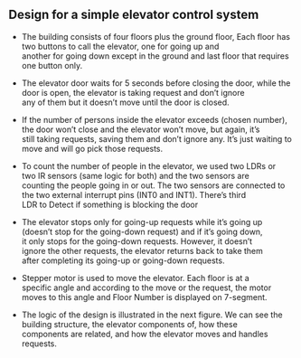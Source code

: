 
## Design for a simple elevator control system  

 - The building consists of four floors plus the ground floor,   Each
   floor has two buttons to call the elevator, one for going up and  
   another for going down except in the ground and last floor that
   requires   one button only.  
   
 - The elevator door waits for 5 seconds before closing the door, while 
   the   door is open, the elevator is taking request and don’t ignore  
   any of them   but it doesn’t move until the door is closed.

 - If the number of persons inside the elevator exceeds (chosen number),
   the   door won’t close and the elevator won’t move, but again, it’s  
   still taking   requests, saving them and don’t ignore any. It’s just 
   waiting to move and   will go pick those requests.

 - To count the number of people in the elevator, we used two LDRs or   
   two IR   sensors (same logic for both) and the two sensors are   
   counting the people   going in or out. The two sensors are connected 
   to the two external   interrupt pins (INT0 and INT1). There’s third  
   LDR to Detect if something is blocking the door

 - The elevator stops only for going-up requests while it’s going up   
   (doesn’t   stop for the going-down request) and if it’s going down,  
   it only stops for the   going-down requests. However, it doesn’t   
   ignore the other requests, the   elevator returns back to take them  
   after completing its going-up or going-down requests.

 - Stepper motor is used to move the elevator. Each floor is at a   
   specific angle   and according to the move or the request, the motor 
   moves to this angle   and Floor Number is displayed on 7-segment.
   
 - The logic of the design is illustrated in the next figure. We can see
   the   building structure, the elevator components of, how these   
   components are   related, and how the elevator moves and handles   
   requests.
